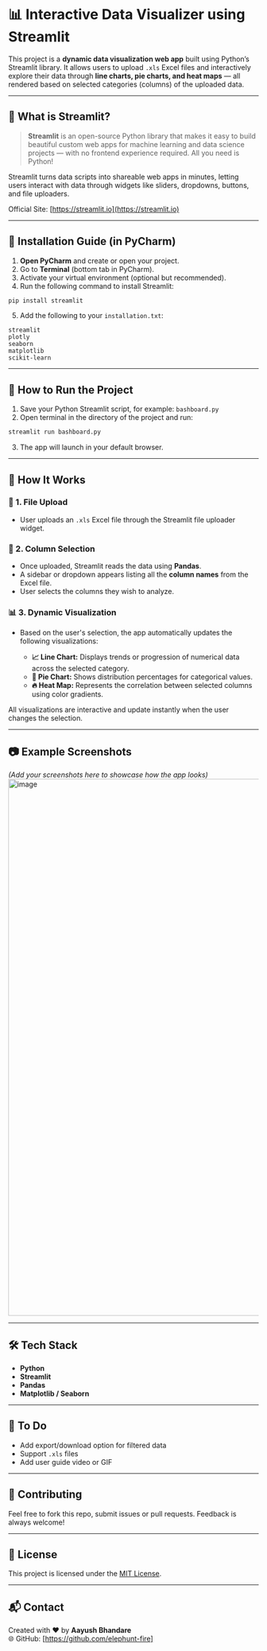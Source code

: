 # 📊 Interactive Data Visualizer using Streamlit

This project is a **dynamic data visualization web app** built using Python’s Streamlit library. It allows users to upload `.xls` Excel files and interactively explore their data through **line charts, pie charts, and heat maps** — all rendered based on selected categories (columns) of the uploaded data.

---

## 🧠 What is Streamlit?

> **Streamlit** is an open-source Python library that makes it easy to build beautiful custom web apps for machine learning and data science projects — with no frontend experience required. All you need is Python!

Streamlit turns data scripts into shareable web apps in minutes, letting users interact with data through widgets like sliders, dropdowns, buttons, and file uploaders.

Official Site: [https://streamlit.io](https://streamlit.io)

---

## 🚀 Installation Guide (in PyCharm)

1. **Open PyCharm** and create or open your project.
2. Go to **Terminal** (bottom tab in PyCharm).
3. Activate your virtual environment (optional but recommended).
4. Run the following command to install Streamlit:

```bash
pip install streamlit
```

5. Add the following to your `installation.txt`:

```
streamlit
plotly
seaborn
matplotlib
scikit-learn
```

---

## 📁 How to Run the Project

1. Save your Python Streamlit script, for example: `bashboard.py`
2. Open terminal in the directory of the project and run:

```bash
streamlit run bashboard.py
```

3. The app will launch in your default browser.

---

## 🔧 How It Works

### 📝 1. File Upload
- User uploads an `.xls` Excel file through the Streamlit file uploader widget.

### 🧩 2. Column Selection
- Once uploaded, Streamlit reads the data using **Pandas**.
- A sidebar or dropdown appears listing all the **column names** from the Excel file.
- User selects the columns they wish to analyze.

### 📊 3. Dynamic Visualization
- Based on the user's selection, the app automatically updates the following visualizations:

  - **📈 Line Chart:** Displays trends or progression of numerical data across the selected category.
  - **🥧 Pie Chart:** Shows distribution percentages for categorical values.
  - **🔥 Heat Map:** Represents the correlation between selected columns using color gradients.

All visualizations are interactive and update instantly when the user changes the selection.

---

## 📷 Example Screenshots

*(Add your screenshots here to showcase how the app looks)*
<img width="1920" height="1080" alt="image" src="https://github.com/user-attachments/assets/9944bd2c-885d-4e46-83b6-0063a5c2fc2f" />

---

## 🛠️ Tech Stack

- **Python**
- **Streamlit**
- **Pandas**
- **Matplotlib / Seaborn**
---

## 📌 To Do

- Add export/download option for filtered data
- Support `.xls` files
- Add user guide video or GIF

---

## 🙌 Contributing

Feel free to fork this repo, submit issues or pull requests. Feedback is always welcome!

---

## 📄 License

This project is licensed under the [MIT License](LICENSE).

---

## 📬 Contact

Created with ❤️ by **Aayush Bhandare**    
🌐 GitHub: [https://github.com/elephunt-fire]
